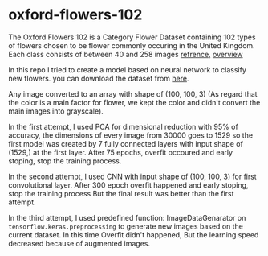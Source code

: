 # oxford-flowers-102
The Oxford Flowers 102 is a Category Flower Dataset containing 102 types of flowers chosen to be flower commonly occuring in the United Kingdom.
Each class consists of between 40 and 258 images <a href=https://www.robots.ox.ac.uk/~vgg/data/flowers/102/>refrence,</a> <a href=https://www.robots.ox.ac.uk/~vgg/data/flowers/102/categories.html>overview</a>

In this repo I tried to create a model based on neural network to classify new flowers. you can download the dataset from <a href=https://www.robots.ox.ac.uk/~vgg/data/flowers/102/>here</a>.


Any image converted to an array with shape of (100, 100, 3) (As regard that the color is a main factor for flower, we kept the color and didn't convert the main images into grayscale).

In the first attempt, I used PCA for dimensional reduction with 95% of accuracy, the dimensions of every image from 30000 goes to 1529 so the first model was created by 7 fully connected layers with input shape of (1529,) at the first layer. After 75 epochs, overfit occoured and early stoping, stop the training process.

In the second attempt, I used CNN with input shape of (100, 100, 3) for first convolutional layer. After 300 epoch overfit happened and early stoping, stop the training process But the final result was better than the first attempt.

In the third attempt, I used predefined function: ImageDataGenarator on `tensorflow.keras.preprocessing` to generate new images based on the current dataset. In this time Overfit didn't happened, But the learning speed decreased because of augmented images.
